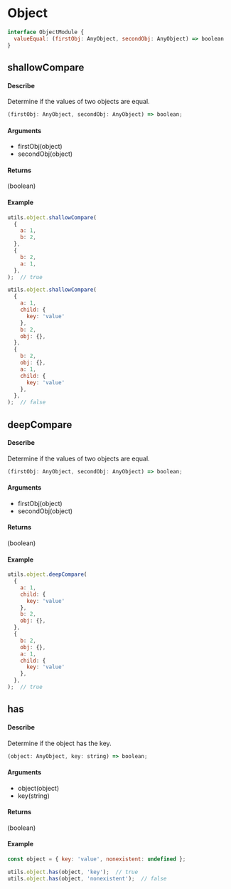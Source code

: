 # Object
```js
interface ObjectModule {
  valueEqual: (firstObj: AnyObject, secondObj: AnyObject) => boolean
}
```

## shallowCompare
#### Describe
Determine if the values of two objects are equal.
```js
(firstObj: AnyObject, secondObj: AnyObject) => boolean;
```

#### Arguments
  - firstObj(object)
  - secondObj(object)

#### Returns
(boolean)

#### Example
```js
utils.object.shallowCompare(
  {
    a: 1,
    b: 2,
  },
  {
    b: 2,
    a: 1,
  },
);  // true

utils.object.shallowCompare(
  {
    a: 1,
    child: {
      key: 'value'
    },
    b: 2,
    obj: {},
  },
  {
    b: 2,
    obj: {},
    a: 1,
    child: {
      key: 'value'
    },
  },
);  // false

```

## deepCompare
#### Describe
Determine if the values of two objects are equal.
```js
(firstObj: AnyObject, secondObj: AnyObject) => boolean;
```

#### Arguments
  - firstObj(object)
  - secondObj(object)

#### Returns
(boolean)

#### Example
```js
utils.object.deepCompare(
  {
    a: 1,
    child: {
      key: 'value'
    },
    b: 2,
    obj: {},
  },
  {
    b: 2,
    obj: {},
    a: 1,
    child: {
      key: 'value'
    },
  },
);  // true

```

## has
#### Describe
Determine if the object has the key.
```js
(object: AnyObject, key: string) => boolean;
```

#### Arguments
  - object(object)
  - key(string)

#### Returns
(boolean)

#### Example
```js
const object = { key: 'value', nonexistent: undefined };

utils.object.has(object, 'key');  // true
utils.object.has(object, 'nonexistent');  // false
```